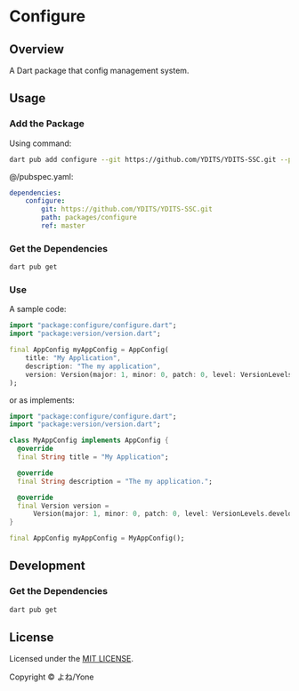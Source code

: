 # Configure

## Overview

A Dart package that config management system.

## Usage

### Add the Package

Using command:
```bash
dart pub add configure --git https://github.com/YDITS/YDITS-SSC.git --path packages/configure --ref master
```

@/pubspec.yaml:
```yaml
dependencies:
    configure:
        git: https://github.com/YDITS/YDITS-SSC.git
        path: packages/configure
        ref: master
```

### Get the Dependencies

```bash
dart pub get
```

### Use

A sample code:
```dart
import "package:configure/configure.dart";
import "package:version/version.dart";

final AppConfig myAppConfig = AppConfig(
    title: "My Application",
    description: "The my application",
    version: Version(major: 1, minor: 0, patch: 0, level: VersionLevels.develop);
);
```

or as implements:
```dart
import "package:configure/configure.dart";
import "package:version/version.dart";

class MyAppConfig implements AppConfig {
  @override
  final String title = "My Application";

  @override
  final String description = "The my application.";

  @override
  final Version version =
      Version(major: 1, minor: 0, patch: 0, level: VersionLevels.develop);
}

final AppConfig myAppConfig = MyAppConfig();
```

## Development

### Get the Dependencies

```bash
dart pub get
```

## License

Licensed under the [MIT LICENSE](./LICENSE).

Copyright &copy; よね/Yone
